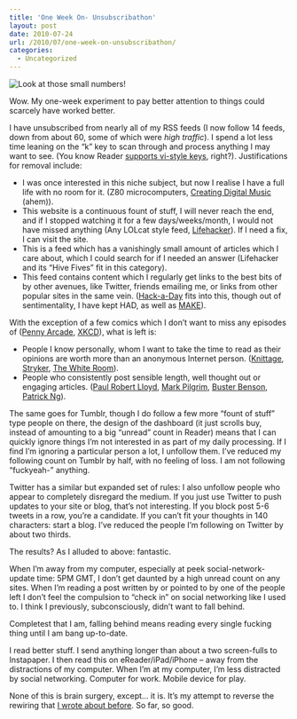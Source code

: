 ```yaml
---
title: 'One Week On- Unsubscribathon'
layout: post
date: 2010-07-24
url: /2010/07/one-week-on-unsubscribathon/
categories:
  - Uncategorized
---
```

![Look at those small numbers!][1]

Wow. My one-week experiment to pay better attention to things could scarcely have worked better.

I have unsubscribed from nearly all of my RSS feeds (I now follow 14 feeds, down from about 60, some of which were _high traffic_). I spend a lot less time leaning on the &ldquo;k&rdquo; key to scan through and process anything I may want to see. (You know Reader [supports vi-style keys][2], right?). Justifications for removal include:

  * I was once interested in this niche subject, but now I realise I have a full life with no room for it. (Z80 microcomputers, [Creating Digital Music][3] (ahem)).
  * This website is a continuous fount of stuff, I will never reach the end, and if I stopped watching it for a few days/weeks/month, I would not have missed anything (Any LOLcat style feed, [Lifehacker][4]). If I need a fix, I can visit the site.
  * This is a feed which has a vanishingly small amount of articles which I care about, which I could search for if I needed an answer (Lifehacker and its &ldquo;Hive Fives&rdquo; fit in this category).
  * This feed contains content which I regularly get links to the best bits of by other avenues, like Twitter, friends emailing me, or links from other popular sites in the same vein. ([Hack-a-Day][5] fits into this, though out of sentimentality, I have kept HAD, as well as [MAKE][6]).

With the exception of a few comics which I don&rsquo;t want to miss any episodes of ([Penny Arcade][7], [XKCD][8]), what is left is:

  * People I know personally, whom I want to take the time to read as their opinions are worth more than an anonymous Internet person. ([Knittage][9], [Stryker][10], [The White Room][11]).
  * People who consistently post sensible length, well thought out or engaging articles. ([Paul Robert Lloyd][12], [Mark Pilgrim][13], [Buster Benson][14], [Patrick Ng][15]).

The same goes for Tumblr, though I do follow a few more &ldquo;fount of stuff&rdquo; type people on there, the design of the dashboard (it just scrolls buy, instead of amounting to a big &ldquo;unread&rdquo; count in Reader) means that I can quickly ignore things I&rsquo;m not interested in as part of my daily processing. If I find I&rsquo;m ignoring a particular person a lot, I unfollow them. I&rsquo;ve reduced my following count on Tumblr by half, with no feeling of loss. I am not following &ldquo;fuckyeah-&rdquo; anything.

Twitter has a similar but expanded set of rules: I also unfollow people who appear to completely disregard the medium. If you just use Twitter to push updates to your site or blog, that&rsquo;s not interesting. If you block post 5-6 tweets in a row, you&rsquo;re a candidate. If you can&rsquo;t fit your thoughts in 140 characters: start a blog. I&rsquo;ve reduced the people I&rsquo;m following on Twitter by about two thirds.

The results? As I alluded to above: fantastic.

When I&rsquo;m away from my computer, especially at peek social-network-update time: 5PM GMT, I don&rsquo;t get daunted by a high unread count on any sites. When I&rsquo;m reading a post written by or pointed to by one of the people left I don&rsquo;t feel the compulsion to &ldquo;check in&rdquo; on social networking like I used to. I think I previously, subconsciously, didn&rsquo;t want to fall behind.

Completest that I am, falling behind means reading every single fucking thing until I am bang up-to-date.

I read better stuff. I send anything longer than about a two screen-fulls to Instapaper. I then read this on eReader/iPad/iPhone &#8211; away from the distractions of my computer. When I&rsquo;m at my computer, I&rsquo;m less distracted by social networking. Computer for work. Mobile device for play.

None of this is brain surgery, except&hellip; it is. It&rsquo;s my attempt to reverse the rewiring that [I wrote about before][16]. So far, so good.

 [1]: https://24.media.tumblr.com/tumblr_l62z2hVVqs1qaiup8.jpg
 [2]: http://www.google.com/support/reader/bin/answer.py?hl=en&answer=69973
 [3]: http://www.createdigitalmusic.com/
 [4]: http://www.lifehacker.com/
 [5]: http://www.hackaday.com/
 [6]: http://blog.makezine.com/
 [7]: http://www.penny-arcade.com/
 [8]: http://www.xkcd.com/
 [9]: http://blog.knittage.com/
 [10]: http://www.topnoc.co.uk/blog/
 [11]: http://www.euperia.com/
 [12]: http://paulrobertlloyd.com/
 [13]: http://www.diveintomark.org/
 [14]: http://www.enjoymentland.com/
 [15]: http://scription.typepad.com/
 [16]: https://www.insom.me.uk/post/755145383/focus-concentration-and-listening-to-good-advice


